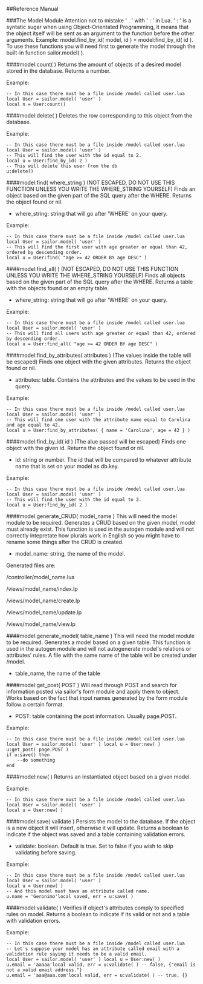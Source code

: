 ##Reference Manual

###The Model Module
Attention not to mistake ' . ' with ' : ' in Lua. ' : ' is a syntatic sugar when using Object-Orientated Programming, it means that the object itself will be sent as an argument to the function before the other arguments. Example: model.find_by_id( model, id ) = model:find_by_id( id ). To use these functions you will need first to generate the model through the built-in function sailor.model( ).

####model:count( )
Returns the amount of objects of a desired model stored in the database. Returns a number.

Example:

    -- In this case there must be a file inside /model called user.lua
    local User = sailor.model( 'user' ) 
    local n = User:count()

####model:delete( )
Deletes the row corresponding to this object from the database.

Example: 

    -- In this case there must be a file inside /model called user.lua
    local User = sailor.model( 'user' ) 
    -- This will find the user with the id equal to 2.
    local u = User:find_by_id( 2 )
    -- This will delete this user from the db
    u:delete()

####model:find( where_string )
(NOT ESCAPED, DO NOT USE THIS FUNCTION UNLESS YOU WRITE THE WHERE_STRING YOURSELF) Finds an object based on the given part of the SQL query after the WHERE. Returns the object found or nil.

 * where_string: string that will go after 'WHERE' on your query.

Example: 

    -- In this case there must be a file inside /model called user.lua
    local User = sailor.model( 'user' ) 
    -- This will find the first user with age greater or equal than 42, ordered by descending order.
    local u = User:find( "age >= 42 ORDER BY age DESC" )

####model:find_all( )
(NOT ESCAPED, DO NOT USE THIS FUNCTION UNLESS YOU WRITE THE WHERE_STRING YOURSELF) Finds all objects based on the given part of the SQL query after the WHERE. Returns a table with the objects found or an empty table.

 * where_string: string that will go after 'WHERE' on your query.

Example: 

    -- In this case there must be a file inside /model called user.lua
    local User = sailor.model( 'user' ) 
    -- This will find all users with age greater or equal than 42, ordered by descending order.
    local u = User:find_all( "age >= 42 ORDER BY age DESC" )

####model:find_by_attributes( attributes )
(The values inside the table will be escaped) Finds one object with the given attributes. Returns the object found or nil.
* attributes: table. Contains the attributes and the values to be used in the query.

Example: 

    -- In this case there must be a file inside /model called user.lua
    local User = sailor.model( 'user' ) 
    -- This will find one user with the attribute name equal to Carolina and age equal to 42.
    local u = User:find_by_attributes( { name = 'Carolina', age = 42 } )

####model:find_by_id( id )
(The alue passed will be escaped) Finds one object with the given id. Returns the object found or nil.

 * id: string or number. The id that will be compared to whatever attribute name that is set on your model as db.key.

Example: 

    -- In this case there must be a file inside /model called user.lua
    local User = sailor.model( 'user' ) 
    -- This will find the user with the id equal to 2.
    local u = User:find_by_id( 2 )

####model.generate_CRUD( model_name )
This will need the model module to be required. Generates a CRUD based on the given model, model must already exist. This function is used in the autogen module and will not correctly intepretate how plurals work in English so you might have to rename some things after the CRUD is created. 

 * model_name: string, the name of the model.

Generated files are:

/controller/model_name.lua

/views/model_name/index.lp

/views/model_name/create.lp

/views/model_name/update.lp

/views/model_name/view.lp

####model.generate_model( table_name )
This will need the model module to be required. Generates a model based on a given table. This function is used in the autogen module and will not autogenerate model's relations or attributes' rules. A file with the same name of the table will be created under /model.

 * table_name, the name of the table

####model:get_post( POST )
Will read through POST and search for information posted via sailor's form module and apply them to object. Works based on the fact that input names generated by the form module follow a certain format.

 * POST: table containing the post information. Usually page.POST.

Example: 

    -- In this case there must be a file inside /model called user.lua
    local User = sailor.model( 'user' ) local u = User:new( )
    u:get_post( page.POST )
    if u:save() then 
        --do something
    end

####model:new( )
Returns an instantiated object based on a given model.

Example:

    -- In this case there must be a file inside /model called user.lua
    local User = sailor.model( 'user' ) 
    local u = User:new( )

####model:save( validate )
Persists the model to the database. If the object is a new object it will insert, otherwise it will update. Returns a boolean to indicate if the object was saved and a table containing validation errors.

  * validate: boolean. Default is true. Set to false if you wish to skip validating before saving.

Example: 
    
    -- In this case there must be a file inside /model called user.lua
    local User = sailor.model( 'user' ) 
    local u = User:new( )
    -- And this model must have an attribute called name. 
    u.name = 'Geronimo'local saved, err = u:save( )

####model:validate( )
Verifies if object's attributes comply to specified rules on model. Returns a boolean to indicate if its valid or not and a table with validation errors.

Example:

    -- In this case there must be a file inside /model called user.lua
    -- Let's suppose your model has an attribute called email with a validation rule saying it needs to be a valid email.
    local User = sailor.model( 'user' ) local u = User:new( )
    u.email = 'aaaaa'local valid, err = u:validate( ) -- false, {"email is not a valid email address."}
    u.email = 'aaa@aaa.com'local valid, err = u:validate( ) -- true, {}


